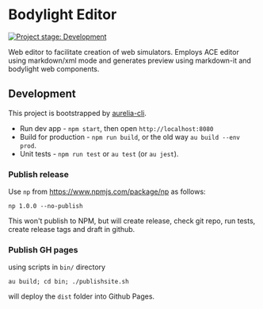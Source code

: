 
# Bodylight Editor
 [![Project stage: Development][project-stage-badge: Development]][project-stage-page]

[project-stage-badge: Development]: https://img.shields.io/badge/Project%20Stage-Development-yellowgreen.svg
[project-stage-page]: https://blog.pother.ca/project-stages/

Web editor to facilitate creation of web simulators. Employs ACE editor using markdown/xml mode and generates preview using markdown-it and bodylight web components.
 

## Development
This project is bootstrapped by [aurelia-cli](https://github.com/aurelia/cli).

  * Run dev app - `npm start`, then open `http://localhost:8080`
  * Build for production - `npm run build`, or the old way `au build --env prod`.
  * Unit tests - `npm run test` or `au test` (or `au jest`).
### Publish release 
Use `np` from https://www.npmjs.com/package/np as follows:

`np 1.0.0 --no-publish` 

This won't publish to NPM, but will create release, check git repo, run tests, create release tags and draft in github.

### Publish GH pages
using scripts in `bin/` directory

`au build; cd bin; ./publishsite.sh`

will deploy the `dist` folder into Github Pages.
 
